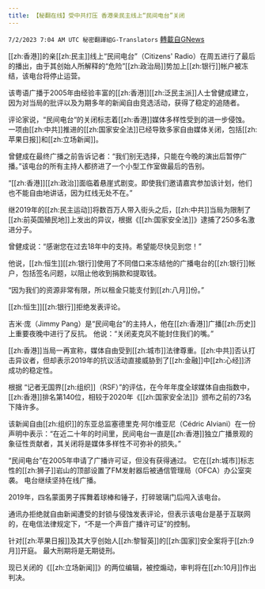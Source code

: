 ```yaml
---
title: 【秘翻在线】受中共打压 香港亲民主线上“民间电台”关闭
---
```

`7/2/2023 7:04 AM UTC 秘密翻譯組G-Translators` [轉載自GNews](https://gnews.org/articles/1430539)

[[zh:香港]]的亲[[zh:民主]]线上“民间电台”（Citizens' Radio）在周五进行了最后的播出，由于其创始人所解释的“危险”[[zh:政治局]]势加上[[zh:银行]]帐户被冻结，该电台将停止运营。

该粤语广播于2005年由经验丰富的[[zh:香港]][[zh:泛民主派]]人士曾健成建立，因为对当局的批评以及为期多年的新闻自由竞选活动，获得了稳定的追随者。

评论家说，“民间电台“的关闭标志着[[zh:香港]]媒体多样性受到的进一步侵蚀。 一项由[[zh:中共]]推进的[[zh:国家安全法]]已经导致多家自由媒体关闭，包括[[zh:苹果日报]]和[[zh:立场新闻]]。

曾健成在最终广播之前告诉记者：“我们别无选择，只能在今晚的演出后暂停广播。”该电台的所有主持人都挤进了一个小型工作室做最后的告别。

“[[zh:香港]][[zh:政治]]面临着悬崖式剧变。即使我们邀请嘉宾参加该计划，他们也不能自由地讲话，因为红线无处不在。”

继2019年的[[zh:民主运动]]将数百万人带入街头之后，[[zh:中共]]当局为限制了[[zh:前英国殖民地]]上发出的异议，根据《[[zh:国家安全法]]》逮捕了250多名激进分子。

曾健成说：“感谢您在过去18年中的支持。希望能尽快见到您！”

他说，[[zh:恒生]][[zh:银行]]使用了不同借口来冻结他的广播电台的[[zh:银行]]帐户，包括签名问题，以阻止他收到捐款和提取钱。

“因为我们的资源非常有限，所以租金只能支付到[[zh:八月]]份。”

[[zh:恒生]][[zh:银行]]拒绝发表评论。

吉米·庞（Jimmy Pang）是“民间电台”的主持人，他在[[zh:香港]]广播[[zh:历史]]上重要夜晚中进行了反抗。 他说：“关闭麦克风不能封住我们的嘴。”

[[zh:香港]]当局一再宣称，媒体自由受到[[zh:城市]]法律尊重。[[zh:中共]]否认打击异议者，但却表示2019年的抗议活动直接威胁到了[[zh:金融]]中[[zh:心经]]济成功的稳定性。

根据 “记者无国界[[zh:组织]]（RSF）”的评估，在今年年度全球媒体自由指数中，[[zh:香港]]排名第140位，相较于2020年《[[zh:国家安全法]]》颁布之前的73名下降许多。

该新闻自由[[zh:组织]]的东亚总监塞德里克·阿尔维亚尼（Cédric Alviani）在一份声明中表示：“在近二十年的时间里，民间电台一直是[[zh:香港]]独立广播景观的象征性贡献者，其关闭将是媒体多样性不可弥补的损失。”

“民间电台”在2005年申请了广播许可证，但没有获得通过。 它在[[zh:城市]]标志性的[[zh:狮子]]岩山的顶部设置了FM发射器后被通信管理局（OFCA）办公室突袭。 电台继续坚持在线广播。

2019年，四名蒙面男子挥舞着球棒和锤子，打碎玻璃门后闯入该电台。

通讯办拒绝就自由新闻遭受的封锁与侵蚀发表评论，但表示该电台是基于互联网的，在电信法律规定下，“不是一个声音广播许可证”的控制。

针对[[zh:苹果日报]]及其大亨创始人[[zh:黎智英]]的[[zh:国家]]安全案将于[[zh:9月]]开庭。 最大刑期将是无期徒刑。

现已关闭的《[[zh:立场新闻]]》的两位编辑，被控煽动，审判将在[[zh:10月]]作出判决。
